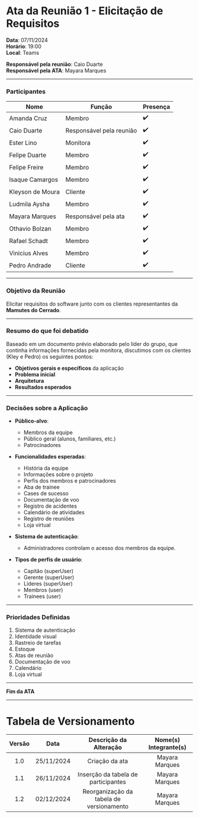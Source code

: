 # Ata da Reunião 1 - Elicitação de Requisitos

**Data**: 07/11/2024  
**Horário**: 19:00  
**Local**: Teams  

**Responsável pela reunião**: Caio Duarte  
**Responsável pela ATA**: Mayara Marques  

---

### Participantes

| Nome            | Função               | Presença |
|-----------------|----------------------|----------|
| Amanda Cruz     | Membro               | ✔️       |
| Caio Duarte     | Responsável pela reunião | ✔️ |
| Ester Lino      | Monitora             | ✔️       |
| Felipe Duarte   | Membro               | ✔️       |
| Felipe Freire   | Membro               | ✔️       |
| Isaque Camargos | Membro               | ✔️       |
| Kleyson de Moura| Cliente              | ✔️       |
| Ludmila Aysha   | Membro               | ✔️       |
| Mayara Marques  | Responsável pela ata | ✔️       |
| Othavio Bolzan  | Membro               | ✔️       |
| Rafael Schadt   | Membro               | ✔️       |
| Vinicius Alves  | Membro               | ✔️       |
| Pedro Andrade   | Cliente              | ✔️       |

---

### Objetivo da Reunião
Elicitar requisitos do software junto com os clientes representantes da **Mamutes do Cerrado**.

---

### Resumo do que foi debatido
Baseado em um documento prévio elaborado pelo líder do grupo, que continha informações fornecidas pela monitora, discutimos com os clientes (Kley e Pedro) os seguintes pontos:

- **Objetivos gerais e específicos** da aplicação
- **Problema inicial**
- **Arquitetura**
- **Resultados esperados**

---

### Decisões sobre a Aplicação

- **Público-alvo**:  
  - Membros da equipe
  - Público geral (alunos, familiares, etc.)
  - Patrocinadores

- **Funcionalidades esperadas**:
  - História da equipe
  - Informações sobre o projeto
  - Perfis dos membros e patrocinadores
  - Aba de trainee
  - Cases de sucesso
  - Documentação de voo
  - Registro de acidentes
  - Calendário de atividades
  - Registro de reuniões
  - Loja virtual

- **Sistema de autenticação**:
  - Administradores controlam o acesso dos membros da equipe.

- **Tipos de perfis de usuário**:
  - Capitão (superUser)
  - Gerente (superUser)
  - Líderes (superUser)
  - Membros (user)
  - Trainees (user)

---

### Prioridades Definidas

1. Sistema de autenticação
2. Identidade visual
3. Rastreio de tarefas
4. Estoque
5. Atas de reunião
6. Documentação de voo
7. Calendário
8. Loja virtual

---

**Fim da ATA**

---
# Tabela de Versionamento 

| Versão | Data | Descrição da Alteração | Nome(s) Integrante(s) |
| :----: | :--: | :--------------------: | :-------------------: |
| 1.0 | 25/11/2024 | Criação da ata | Mayara Marques |
| 1.1 | 26/11/2024 | Inserção da tabela de participantes | Mayara Marques |
| 1.2 | 02/12/2024 | Reorganização da tabela de versionamento | Mayara Marques |